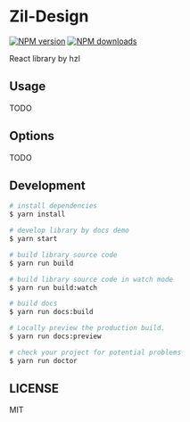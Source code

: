 # Zil-Design

[![NPM version](https://img.shields.io/npm/v/Zil-Design.svg?style=flat)](https://npmjs.org/package/Zil-Design)
[![NPM downloads](http://img.shields.io/npm/dm/Zil-Design.svg?style=flat)](https://npmjs.org/package/Zil-Design)

React library by hzl

## Usage

TODO

## Options

TODO

## Development

```bash
# install dependencies
$ yarn install

# develop library by docs demo
$ yarn start

# build library source code
$ yarn run build

# build library source code in watch mode
$ yarn run build:watch

# build docs
$ yarn run docs:build

# Locally preview the production build.
$ yarn run docs:preview

# check your project for potential problems
$ yarn run doctor
```

## LICENSE

MIT
